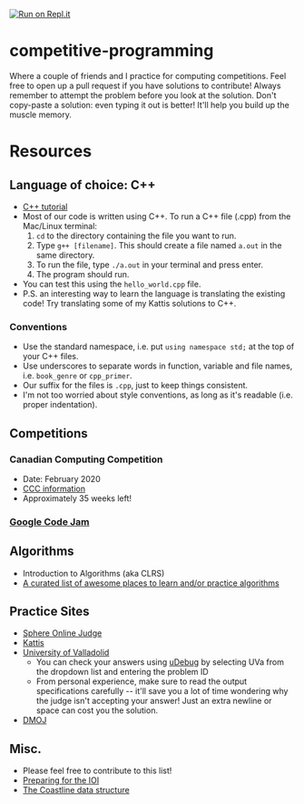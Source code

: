 [![Run on Repl.it](https://repl.it/badge/github/piguyinthesky/competitive-programming)](https://repl.it/github/piguyinthesky/competitive-programming)

# competitive-programming
Where a couple of friends and I practice for computing competitions. Feel free to open up a pull request if you have solutions to contribute! Always remember to attempt the problem before you look at the solution. Don't copy-paste a solution: even typing it out is better! It'll help you build up the muscle memory.

# Resources

## Language of choice: C++
- [C++ tutorial](http://www.cplusplus.com/doc/tutorial/)
- Most of our code is written using C++. To run a C++ file (.cpp) from the Mac/Linux terminal:
  1. `cd` to the directory containing the file you want to run.
  2. Type `g++ [filename]`. This should create a file named `a.out` in the same directory.
  3. To run the file, type `./a.out` in your terminal and press enter.
  4. The program should run.
- You can test this using the `hello_world.cpp` file.
- P.S. an interesting way to learn the language is translating the existing code! Try translating some of my Kattis solutions to C++.

### Conventions
- Use the standard namespace, i.e. put `using namespace std;` at the top of your C++ files.
- Use underscores to separate words in function, variable and file names, i.e. `book_genre` or `cpp_primer`.
- Our suffix for the files is `.cpp`, just to keep things consistent.
- I'm not too worried about style conventions, as long as it's readable (i.e. proper indentation).

## Competitions

### Canadian Computing Competition
- Date: February 2020
- [CCC information](https://cemc.uwaterloo.ca/contests/computing.html)
- Approximately 35 weeks left!

### [Google Code Jam](https://codingcompetitions.withgoogle.com/codejam)


## Algorithms
- Introduction to Algorithms (aka CLRS)
- [A curated list of awesome places to learn and/or practice algorithms](https://github.com/tayllan/awesome-algorithms#readme)

## Practice Sites
- [Sphere Online Judge](https://www.spoj.com/)
- [Kattis](https://open.kattis.com/)
- [University of Valladolid](https://uva.onlinejudge.org/)
  - You can check your answers using [uDebug](https://www.udebug.com/) by selecting UVa from the dropdown list and entering the problem ID
  - From personal experience, make sure to read the output specifications carefully -- it'll save you a lot of time wondering why the judge isn't accepting your answer! Just an extra newline or space can cost you the solution.
- [DMOJ](https://dmoj.ca/)
  
## Misc.
- Please feel free to contribute to this list!
- [Preparing for the IOI](https://www.quora.com/How-does-one-prepare-for-the-IOI-Aiming-for-gold)
- [The Coastline data structure](https://www.quora.com/What-is-Coastline-data-structure)

